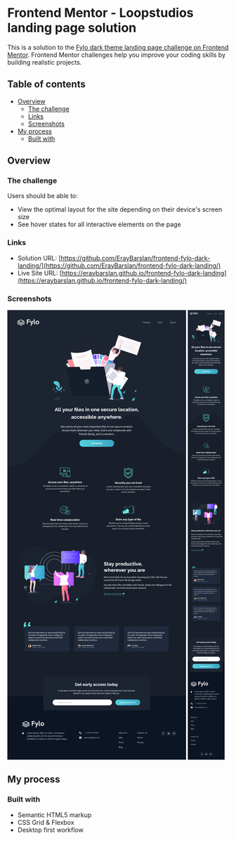 # Frontend Mentor - Loopstudios landing page solution

This is a solution to the [Fylo dark theme landing page challenge on Frontend Mentor](https://www.frontendmentor.io/challenges/fylo-dark-theme-landing-page-5ca5f2d21e82137ec91a50fd). Frontend Mentor challenges help you improve your coding skills by building realistic projects. 

## Table of contents

- [Overview](#overview)
  - [The challenge](#the-challenge)
  - [Links](#links)
  - [Screenshots](#screenshots)
- [My process](#my-process)
  - [Built with](#built-with)

## Overview

### The challenge

Users should be able to:

- View the optimal layout for the site depending on their device's screen size
- See hover states for all interactive elements on the page

### Links

- Solution URL: [https://github.com/ErayBarslan/frontend-fylo-dark-landing/](https://github.com/ErayBarslan/frontend-fylo-dark-landing/)
- Live Site URL: [https://eraybarslan.github.io/frontend-fylo-dark-landing](https://eraybarslan.github.io/frontend-fylo-dark-landing/)

### Screenshots

![desktop_solution](/screenshots/fylo-dark-landing-desktop.png)
![mobile_solution](/screenshots/fylo-dark-landing-mobile.png)

## My process

### Built with

- Semantic HTML5 markup
- CSS Grid & Flexbox
- Desktop first workflow